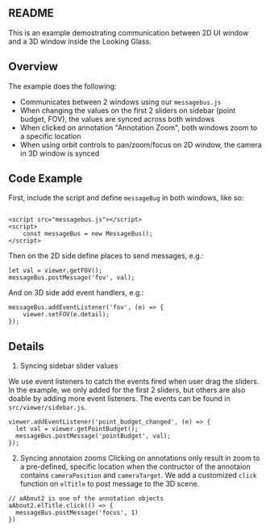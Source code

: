 README
--

This is an example demostrating communication between 2D UI window and a 3D window inside the Looking Glass.  

## Overview

The example does the following:

- Communicates between 2 windows using our `messagebus.js`  
- When changing the values on the first 2 sliders on sidebar (point budget, FOV), the values are synced across both windows
- When clicked on annotation "Annotation Zoom", both windows zoom to a specific location  
- When using orbit controls to pan/zoom/focus on 2D window, the camera in 3D window is synced


## Code Example

First, include the script and define `messageBug` in both windows, like so:
```

<script src="messagebus.js"></script>
<script>
    const messageBus = new MessageBus();
</script>
```

Then on the 2D side define places to send messages, e.g.:
```
let val = viewer.getFOV();
messageBus.postMessage('fov', val);
```

And on 3D side add event handlers, e.g.:
```
messageBus.addEventListener('fov', (e) => {
    viewer.setFOV(e.detail);
});
```

## Details

1. Syncing sidebar slider values

We use event listeners to catch the events fired when user drag the sliders. In the example, we only added for the first 2 sliders, but others are also doable by adding more event listeners. The events can be found in `src/viewer/sidebar.js`. 
```
viewer.addEventListener('point_budget_changed', (e) => {
  let val = viewer.getPointBudget();
  messageBus.postMessage('pointBudget', val);
});
```

2. Syncing annotaion zooms
Clicking on annotations only result in zoom to a pre-defined, specific location when the contructor of the annotaion contains `cameraPosition` and `cameraTarget`. 
We add a customized `click` function on `elTitle` to post message to the 3D scene.
```
// aAbout2 is one of the annotation objects
aAbout2.elTitle.click(() => {
  messageBus.postMessage('focus', 1)
})
```

